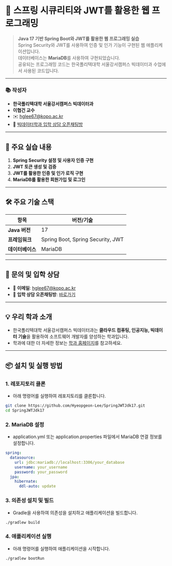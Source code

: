 # 🌱 스프링 시큐리티와 JWT를 활용한 웹 프로그래밍

> **Java 17 기반 Spring Boot와 JWT를 활용한 웹 프로그래밍 실습**  
> Spring Security와 JWT를 사용하여 인증 및 인가 기능이 구현된 웹 애플리케이션입니다.  
> 데이터베이스는 **MariaDB**를 사용하여 구현되었습니다.  
> 공유되는 프로그래밍 코드는 한국폴리텍대학 서울강서캠퍼스 빅데이터과 수업에서 사용된 코드입니다.

---

### 📚 **작성자**
- **한국폴리텍대학 서울강서캠퍼스 빅데이터과**  
- **이협건 교수**  
- ✉️ [hglee67@kopo.ac.kr](mailto:hglee67@kopo.ac.kr)  
- 🔗 [빅데이터학과 입학 상담 오픈채팅방](https://open.kakao.com/o/gEd0JIad)

---

## 🚀 주요 실습 내용

1. **Spring Security 설정 및 사용자 인증 구현**
2. **JWT 토큰 생성 및 검증**
3. **JWT를 활용한 인증 및 인가 로직 구현**
4. **MariaDB를 활용한 회원가입 및 로그인**

---

## 🛠️ 주요 기술 스택

| **항목**        | **버전/기술**                          |
|------------------|----------------------------------------|
| **Java 버전**   | 17                                     |
| **프레임워크**  | Spring Boot, Spring Security, JWT      |
| **데이터베이스**| MariaDB                                |

---

## 📩 문의 및 입학 상담

- 📧 **이메일**: [hglee67@kopo.ac.kr](mailto:hglee67@kopo.ac.kr)  
- 💬 **입학 상담 오픈채팅방**: [바로가기](https://open.kakao.com/o/gEd0JIad)

---

## 💡 **우리 학과 소개**
- 한국폴리텍대학 서울강서캠퍼스 빅데이터과는 **클라우드 컴퓨팅, 인공지능, 빅데이터 기술**을 활용하여 소프트웨어 개발자를 양성하는 학과입니다.  
- 학과에 대한 더 자세한 정보는 [학과 홈페이지](https://www.kopo.ac.kr/kangseo/content.do?menu=1547)를 참고하세요.

---

## 📦 **설치 및 실행 방법**

### 1. 레포지토리 클론
- 아래 명령어를 실행하여 레포지토리를 클론합니다.

```bash
git clone https://github.com/Hyeopgeon-Lee/SpringJWTJdk17.git
cd SpringJWTJdk17
```

### 2. MariaDB 설정
- application.yml 또는 application.properties 파일에서 MariaDB 연결 정보를 설정합니다.

```yaml
spring:
  datasource:
    url: jdbc:mariadb://localhost:3306/your_database
    username: your_username
    password: your_password
  jpa:
    hibernate:
      ddl-auto: update
```

### 3. 의존성 설치 및 빌드
- Gradle을 사용하여 의존성을 설치하고 애플리케이션을 빌드합니다.

```bash
./gradlew build
```

### 4. 애플리케이션 실행
- 아래 명령어를 실행하여 애플리케이션을 시작합니다.

```bash
./gradlew bootRun
```


